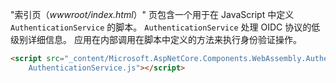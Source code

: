 "索引页（*wwwroot/index.html*）" 页包含一个用于在 JavaScript 中定义 `AuthenticationService` 的脚本。 `AuthenticationService` 处理 OIDC 协议的低级别详细信息。 应用在内部调用在脚本中定义的方法来执行身份验证操作。

```html
<script src="_content/Microsoft.AspNetCore.Components.WebAssembly.Authentication/
    AuthenticationService.js"></script>
```
